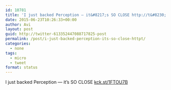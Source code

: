```yaml
---
id: 10781
title: 'I just backed Perception — it&#8217;s SO CLOSE http://t&#8230;.'
date: 2015-06-23T10:26:33+00:00
author: Avi
layout: post
guid: http://twitter-613352447088717825-post
permalink: /post/i-just-backed-perception-its-so-close-httpt/
categories:
  - none
tags:
  - micro
  - tweet
format: status
---
```

I just backed Perception — it&#8217;s SO CLOSE [kck.st/1FTOU7B](http://kck.st/1FTOU7B)
